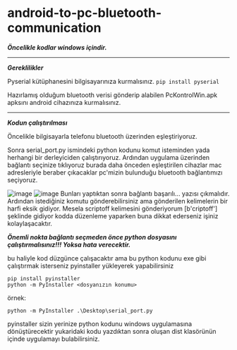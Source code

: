 # android-to-pc-bluetooth-communication
***Öncelikle kodlar windows içindir.***
___

***Gereklilikler***

Pyserial kütüphanesini bilgisayarınıza kurmalısınız. ```pip install pyserial``` 

Hazırlamış olduğum bluetooth verisi gönderip alabilen PcKontrolWin.apk apksını android cihazınıza kurmalısınız.
___

***Kodun çalıştırılması***

Öncelikle bilgisayarla telefonu bluetooth üzerinden eşleştiriyoruz.

Sonra serial_port.py ismindeki python kodunu komut isteminden yada herhangi bir derleyiciden çalıştırıyoruz. Ardından uygulama üzerinden bağlantı seçinize tıklıyoruz burada daha önceden eşleştirilen cihazlar mac adresleriyle beraber çıkacaklar pc'mizin bulunduğu bluetooth bağlantımızı seçiyoruz.

![image](https://user-images.githubusercontent.com/99413396/167316293-375a7ba6-f235-4028-8de6-34c4a506c11b.png)
![image](https://user-images.githubusercontent.com/99413396/167316359-3df6c470-2b74-45eb-86a1-c80e3af9b966.png)
Bunları yaptıktan sonra bağlantı başarılı... yazısı çıkmalıdır. Ardından istediğiniz komutu gönderebilirsiniz ama gönderilen kelimelerin bir harfi eksik gidiyor. Mesela scriptoff kelimesini gönderiyorum [b'criptoff'] şeklinde gidiyor kodda düzenleme yaparken buna dikkat ederseniz işiniz kolaylaşacaktır.

***Önemli nokta bağlantı seçmeden önce python dosyasını çalıştırmalısınız!!! Yoksa hata verecektir.***

bu haliyle kod düzgünce çalışacaktır ama bu python kodunu exe gibi çalıştırmak isterseniz pyinstaller yükleyerek yapabilirsiniz 
```
pip install pyinstaller
python -m PyInstaller <dosyanızın konumu>
```

örnek: 
```
python -m PyInstaller .\Desktop\serial_port.py
```

pyinstaller sizin yerinize python kodunu windows uygulamasına dönüştürecektir yukaridaki kodu yazdıktan sonra oluşan dist klasörünün içinde uygulamayı bulabilirsiniz.
